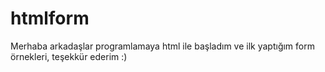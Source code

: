 # htmlform
Merhaba arkadaşlar programlamaya html ile başladım ve ilk yaptığım form örnekleri, teşekkür ederim :)
